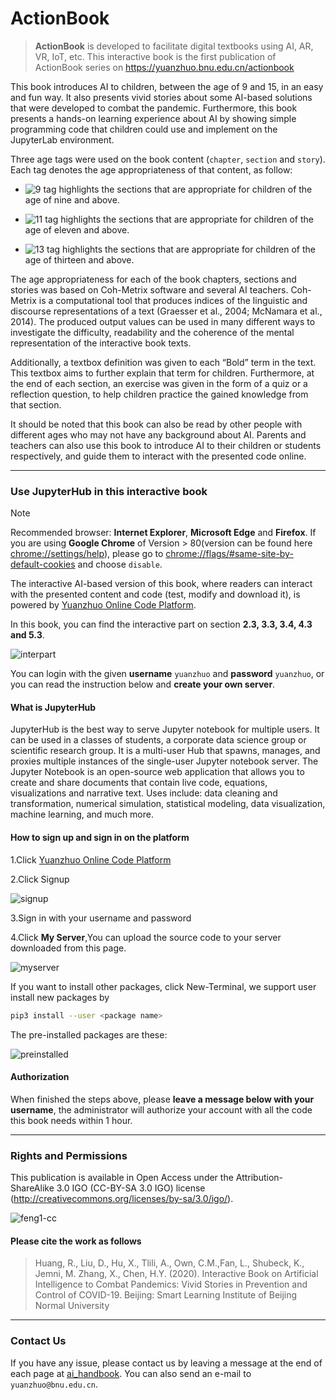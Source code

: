 # ActionBook

> **ActionBook** is developed to facilitate digital textbooks using AI, AR, VR, IoT, etc. This interactive book is the first publication of ActionBook series on <https://yuanzhuo.bnu.edu.cn/actionbook>

This book introduces AI to children, between the age of 9 and 15, in an easy and fun way. It also presents vivid stories about some AI-based solutions that were developed to combat the pandemic. Furthermore, this book presents a hands-on learning experience about AI by showing simple programming code that children could use and implement on the JupyterLab environment.

Three age tags were used on the book content (`chapter`, `section` and `story`). Each tag denotes the age appropriateness of that content, as follow:

- ![9](https://img.shields.io/badge/Age-9%2B-brightgreen) tag highlights the sections that are appropriate for children of the age of nine and above.

- ![11](https://img.shields.io/badge/Age-11%2B-blueviolet) tag highlights the sections that are appropriate for children of the age of eleven and above.

- ![13](https://img.shields.io/badge/Age-13%2B-9cf) tag highlights the sections that are appropriate for children of the age of thirteen and above.

The age appropriateness for each of the book chapters, sections and stories was based on Coh-Metrix software and several AI teachers. Coh-Metrix is a computational tool that produces indices of the linguistic and discourse representations of a text (Graesser et al., 2004; McNamara et al., 2014). The produced output values can be used in many different ways to investigate the difficulty, readability and the coherence of the mental representation of the interactive book texts.

Additionally, a textbox definition was given to each “Bold” term in the text. This textbox aims to further explain that term for children. Furthermore, at the end of each section, an exercise was given in the form of a quiz or a reflection question, to help children practice the gained knowledge from that section.
  
It should be noted that this book can also be read by other people with different ages who may not have any background about AI. Parents and teachers can also use this book to introduce AI to their children or students respectively, and guide them to interact with the presented code online.

---

### Use JupyterHub in this interactive book

> [!NOTE]
> Recommended browser: **Internet Explorer**, **Microsoft Edge** and **Firefox**. If you are using **Google Chrome** of Version > 80(version can be found here <chrome://settings/help>), please go to <chrome://flags/#same-site-by-default-cookies> and choose `disable`.

The interactive AI-based version of this book, where readers can interact with the presented content and code (test, modify and download it), is powered by [Yuanzhuo Online Code Platform](https://code.yuanzhuo.bnu.edu.cn/).

In this book, you can find the interactive part on section **2.3, 3.3, 3.4, 4.3 and 5.3**.

![interpart](https://md.hass.live/2020-08-16-Xnip2020-08-16_18-55-40.png)

You can login with the given **username** `yuanzhuo` and **password** `yuanzhuo`, or you can read the instruction below and **create your own server**.

#### What is JupyterHub

JupyterHub is the best way to serve Jupyter notebook for multiple users. It can be used in a classes of students, a corporate data science group or scientific research group. It is a multi-user Hub that spawns, manages, and proxies multiple instances of the single-user Jupyter notebook server.
The Jupyter Notebook is an open-source web application that allows you to create and share documents that contain live code, equations, visualizations and narrative text. Uses include: data cleaning and transformation, numerical simulation, statistical modeling, data visualization, machine learning, and much more.

#### How to sign up and sign in on the platform

1.Click [Yuanzhuo Online Code Platform](https://code.yuanzhuo.bnu.edu.cn/)

2.Click Signup

![signup](http://yuanzhuo.bnu.edu.cn/files/default/2020/07-20/17061359d209570065.png)

3.Sign in with your username and password

4.Click **My Server**,You can upload the source code to your server downloaded from this page.

![myserver](http://yuanzhuo.bnu.edu.cn/files/default/2020/07-20/170700413632130717.png)

If you want to install other packages, click New-Terminal, we support user install new packages by

```bash
pip3 install --user <package name>
```

The pre-installed packages are these:

![preinstalled](http://yuanzhuo.bnu.edu.cn/files/default/2020/07-20/170710e14801969185.png)

#### Authorization

When finished the steps above, please **leave a message below with your username**, the administrator will authorize your account with all the code this book needs within 1 hour.

---

### Rights and Permissions

This publication is available in Open Access under the Attribution-ShareAlike 3.0 IGO (CC-BY-SA 3.0 IGO) license (<http://creativecommons.org/licenses/by-sa/3.0/igo/>).

![feng1-cc](https://md.hass.live/feng1-cc.png)

#### Please cite the work as follows

> Huang, R., Liu, D., Hu, X., Tlili, A., Own, C.M.,Fan, L., Shubeck, K., Jemni, M. Zhang, X., Chen, H.Y. (2020). Interactive Book on Artificial Intelligence to Combat Pandemics: Vivid Stories in Prevention and Control of COVID-19. Beijing: Smart Learning Institute of Beijing Normal University

---

### Contact Us

If you have any issue, please contact us by leaving a message at the end of each page at [ai_handbook](http://actionbook.bnu.edu.cn/ai_handbook). You can also send an e-mail to `yuanzhuo@bnu.edu.cn`.
